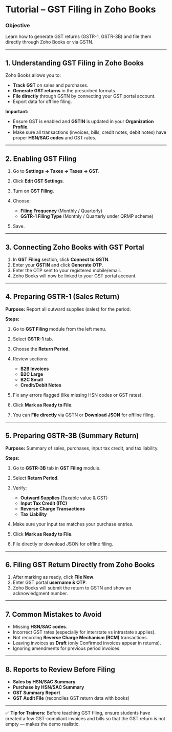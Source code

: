 # **Tutorial – GST Filing in Zoho Books**

### **Objective**

Learn how to generate GST returns (GSTR-1, GSTR-3B) and file them directly through Zoho Books or via GSTN.

---

## **1. Understanding GST Filing in Zoho Books**

Zoho Books allows you to:

* **Track GST** on sales and purchases.
* **Generate GST returns** in the prescribed formats.
* **File directly** through GSTN by connecting your GST portal account.
* Export data for offline filing.

**Important:**

* Ensure GST is enabled and **GSTIN** is updated in your **Organization Profile**.
* Make sure all transactions (invoices, bills, credit notes, debit notes) have proper **HSN/SAC codes** and GST rates.

---

## **2. Enabling GST Filing**

1. Go to **Settings → Taxes → Taxes → GST**.
2. Click **Edit GST Settings**.
3. Turn on **GST Filing**.
4. Choose:

   * **Filing Frequency** (Monthly / Quarterly)
   * **GSTR-1 Filing Type** (Monthly / Quarterly under QRMP scheme)
5. Save.

---

## **3. Connecting Zoho Books with GST Portal**

1. In **GST Filing** section, click **Connect to GSTN**.
2. Enter your **GSTIN** and click **Generate OTP**.
3. Enter the OTP sent to your registered mobile/email.
4. Zoho Books will now be linked to your GST portal account.

---

## **4. Preparing GSTR-1 (Sales Return)**

**Purpose:** Report all outward supplies (sales) for the period.

**Steps:**

1. Go to **GST Filing** module from the left menu.
2. Select **GSTR-1** tab.
3. Choose the **Return Period**.
4. Review sections:

   * **B2B Invoices**
   * **B2C Large**
   * **B2C Small**
   * **Credit/Debit Notes**
5. Fix any errors flagged (like missing HSN codes or GST rates).
6. Click **Mark as Ready to File**.
7. You can **File directly** via GSTN or **Download JSON** for offline filing.

---

## **5. Preparing GSTR-3B (Summary Return)**

**Purpose:** Summary of sales, purchases, input tax credit, and tax liability.

**Steps:**

1. Go to **GSTR-3B** tab in **GST Filing** module.
2. Select **Return Period**.
3. Verify:

   * **Outward Supplies** (Taxable value & GST)
   * **Input Tax Credit (ITC)**
   * **Reverse Charge Transactions**
   * **Tax Liability**
4. Make sure your input tax matches your purchase entries.
5. Click **Mark as Ready to File**.
6. File directly or download JSON for offline filing.

---

## **6. Filing GST Return Directly from Zoho Books**

1. After marking as ready, click **File Now**.
2. Enter GST portal **username & OTP**.
3. Zoho Books will submit the return to GSTN and show an acknowledgment number.

---

## **7. Common Mistakes to Avoid**

* Missing **HSN/SAC codes**.
* Incorrect GST rates (especially for interstate vs intrastate supplies).
* Not recording **Reverse Charge Mechanism (RCM)** transactions.
* Leaving invoices as **Draft** (only Confirmed invoices appear in returns).
* Ignoring amendments for previous period invoices.

---

## **8. Reports to Review Before Filing**

* **Sales by HSN/SAC Summary**
* **Purchase by HSN/SAC Summary**
* **GST Summary Report**
* **GST Audit File** (reconciles GST return data with books)

---

✅ **Tip for Trainers:** Before teaching GST filing, ensure students have created a few GST-compliant invoices and bills so that the GST return is not empty — makes the demo realistic.

